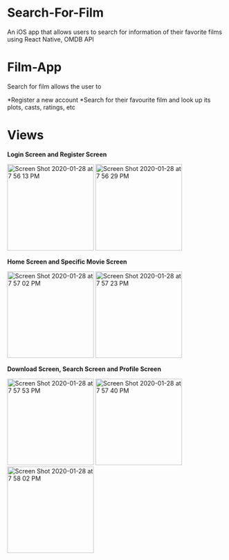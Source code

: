 # Search-For-Film

An iOS app that allows users to search for information of their favorite films using React Native, OMDB API

# Film-App

Search for film allows the user to

  *Register a new account
  *Search for their favourite film and look up its plots, casts, ratings, etc

# Views

**Login Screen and Register Screen**

<img width="200" alt="Screen Shot 2020-01-28 at 7 56 13 PM" src="https://user-images.githubusercontent.com/40749903/73266201-01c44400-4209-11ea-9150-93a09706b18a.png"> <img width="200" alt="Screen Shot 2020-01-28 at 7 56 29 PM" src="https://user-images.githubusercontent.com/40749903/73266294-36d09680-4209-11ea-9be6-d01d02c3f42e.png">


**Home Screen and Specific Movie Screen**

<img width="200" alt="Screen Shot 2020-01-28 at 7 57 02 PM" src="https://user-images.githubusercontent.com/40749903/73266324-451eb280-4209-11ea-91cf-6ea406cb5742.png"> <img width="200" alt="Screen Shot 2020-01-28 at 7 57 23 PM" src="https://user-images.githubusercontent.com/40749903/73266378-5f589080-4209-11ea-8f5a-f645894fa244.png">

**Download Screen, Search Screen and Profile Screen**

<img width="200" alt="Screen Shot 2020-01-28 at 7 57 53 PM" src="https://user-images.githubusercontent.com/40749903/73266447-7d25f580-4209-11ea-8696-7f5cd9d217b0.png"> <img width="200" alt="Screen Shot 2020-01-28 at 7 57 40 PM" src="https://user-images.githubusercontent.com/40749903/73266395-68496200-4209-11ea-8678-317f6df35afb.png"> <img width="200" alt="Screen Shot 2020-01-28 at 7 58 02 PM" src="https://user-images.githubusercontent.com/40749903/73266518-9b8bf100-4209-11ea-8b09-77603844f06b.png">
